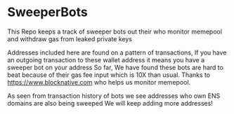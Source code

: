 # SweeperBots
This Repo keeps a track of sweeper bots out their who monitor memepool and withdraw gas from leaked private keys

Addresses included here are found on a pattern of transactions, If you have an outgoing transaction to these wallet address it means you have a sweeper bot on your address
So far, We have found these bots are hard to beat because of their gas fee input which is 10X than usual. 
Thanks to https://www.blocknative.com who helps us monitor memepool.

As seen from transaction history of bots we see addresses who own ENS domains are also being sweeped
We will keep adding more addresses! 

